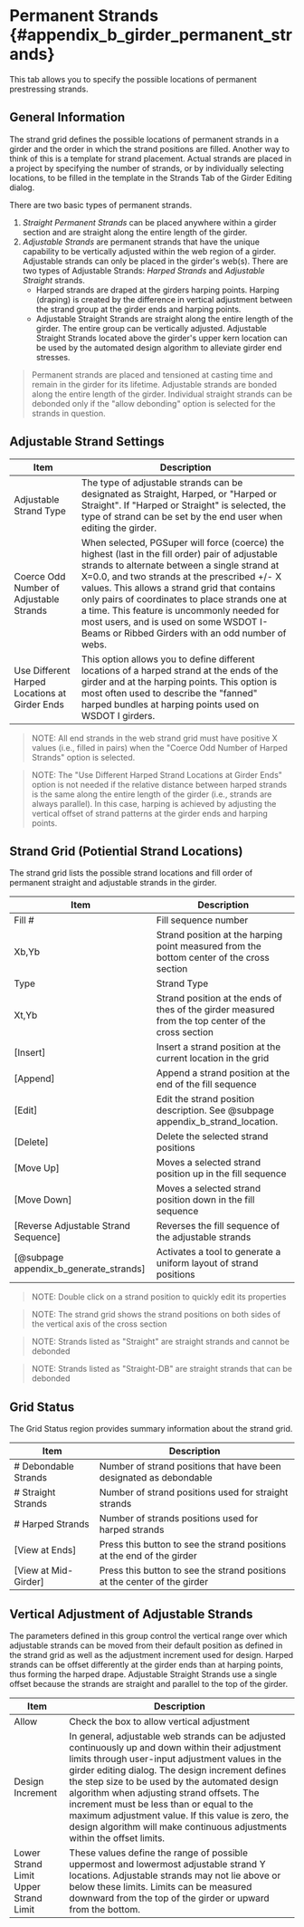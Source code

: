 Permanent Strands {#appendix_b_girder_permanent_strands}
==============================================
This tab allows you to specify the possible locations of permanent prestressing strands. 

General Information
-------------------
The strand grid defines the possible locations of permanent strands in a girder and the order in which the strand positions are filled. Another way to think of this is a template for strand placement.  Actual strands are placed in a project by specifying the number of strands, or by individually selecting locations, to be filled in the template in the Strands Tab of the Girder Editing dialog.

There are two basic types of permanent strands. 
1. *Straight Permanent Strands* can be placed anywhere within a girder section and are straight along the entire length of the girder.
2. *Adjustable Strands* are permanent strands that have the unique capability to be vertically adjusted within the web region of a girder. Adjustable strands can only be placed in the girder's web(s). There are two types of Adjustable Strands: *Harped Strands* and *Adjustable Straight* strands. 
   * Harped strands are draped at the girders harping points. Harping (draping) is created by the difference in vertical adjustment between the strand group at the girder ends and harping points.
   * Adjustable Straight Strands are straight along the entire length of the girder. The entire group can be vertically adjusted. Adjustable Straight Strands located above the girder's upper kern location can be used by the automated design algorithm to alleviate girder end stresses.

> Permanent strands are placed and tensioned at casting time and remain in the girder for its lifetime. 
> Adjustable strands are bonded along the entire length of the girder. 
> Individual straight strands can be debonded only if the "allow debonding" option is selected for the strands in question.

Adjustable Strand Settings
--------------------------

Item | Description
----|----
Adjustable Strand Type | The type of adjustable strands can be designated as Straight, Harped, or "Harped or Straight". If "Harped or Straight" is selected, the type of strand can be set by the end user when editing the girder.
Coerce Odd Number of Adjustable Strands | When selected, PGSuper will force (coerce) the highest (last in the fill order) pair of adjustable strands to alternate between a single strand at X=0.0, and two strands at the prescribed +/- X values. This allows a strand grid that contains only pairs of coordinates to place strands one at a time. This feature is uncommonly needed for most users, and is used on some WSDOT I-Beams or Ribbed Girders with an odd number of webs. 
Use Different Harped Locations at Girder Ends | This option allows you to define different locations of a harped strand at the ends of the girder and at the harping points. This option is most often used to describe the "fanned" harped bundles at harping points used on WSDOT I girders. 

> NOTE: All end strands in the web strand grid must have positive X values (i.e., filled in pairs) when the "Coerce Odd Number of Harped Strands" option is selected.

> NOTE: The "Use Different Harped Strand Locations at Girder Ends" option is not needed if the relative distance between harped strands is the same along the entire length of the girder (i.e., strands are always parallel). In this case, harping is achieved by adjusting the vertical offset of strand patterns at the girder ends and harping points.

Strand Grid (Potiential Strand Locations)
-----------------------------------------
The strand grid lists the possible strand locations and fill order of permanent straight and adjustable strands in the girder. 

Item | Description
-----|-----------
Fill \# | Fill sequence number
Xb,Yb | Strand position at the harping point measured from the bottom center of the cross section
Type | Strand Type
Xt,Yb | Strand position at the ends of thes of the girder measured from the top center of the cross section
[Insert] | Insert a strand position at the current location in the grid
[Append] | Append a strand position at the end of the fill sequence
[Edit] | Edit the strand position description. See @subpage appendix_b_strand_location.
[Delete] | Delete the selected strand positions
[Move Up] | Moves a selected strand position up in the fill sequence
[Move Down] | Moves a selected strand position down in the fill sequence
[Reverse Adjustable Strand Sequence] | Reverses the fill sequence of the adjustable strands
[@subpage appendix_b_generate_strands] | Activates a tool to generate a uniform layout of strand positions

> NOTE: Double click on a strand position to quickly edit its properties

> NOTE: The strand grid shows the strand positions on both sides of the vertical axis of the cross section

> NOTE: Strands listed as "Straight" are straight strands and cannot be debonded

> NOTE: Strands listed as "Straight-DB" are straight strands that can be debonded

Grid Status
-------------
The Grid Status region provides summary information about the strand grid. 

Item | Description
----|----------
\# Debondable Strands | Number of strand positions that have been designated as debondable
\# Straight Strands | Number of strand positions used for straight strands
\# Harped Strands | Number of strands positions used for harped strands
[View at Ends] | Press this button to see the strand positions at the end of the girder
[View at Mid-Girder] | Press this button to see the strand positions at the center of the girder

Vertical Adjustment of Adjustable Strands
------------------------------------------------------
The parameters defined in this group control the vertical range over which adjustable strands can be moved from their default position as defined in the strand grid as well as the adjustment increment used for design. Harped strands can be offset differently at the girder ends than at harping points, thus forming the harped drape. Adjustable Straight Strands use a single offset because the strands are straight and parallel to the top of the girder.

Item | Description
----|------
Allow | Check the box to allow vertical adjustment
Design Increment | In general, adjustable web strands can be adjusted continuously up and down within their adjustment limits through user-input adjustment values in the girder editing dialog. The design increment defines the step size to be used by the automated design algorithm when adjusting strand offsets. The increment must be less than or equal to the maximum adjustment value. If this value is zero, the design algorithm will make continuous adjustments within the offset limits.
Lower Strand Limit<BR>Upper Strand Limit | These values define the range of possible uppermost and lowermost adjustable strand Y locations. Adjustable strands may not lie above or below these limits. Limits can be measured downward from the top of the girder or upward from the bottom.
